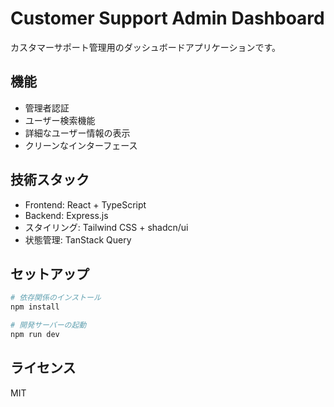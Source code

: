 # Customer Support Admin Dashboard

カスタマーサポート管理用のダッシュボードアプリケーションです。

## 機能

- 管理者認証
- ユーザー検索機能
- 詳細なユーザー情報の表示
- クリーンなインターフェース

## 技術スタック

- Frontend: React + TypeScript
- Backend: Express.js
- スタイリング: Tailwind CSS + shadcn/ui
- 状態管理: TanStack Query

## セットアップ

```bash
# 依存関係のインストール
npm install

# 開発サーバーの起動
npm run dev
```

## ライセンス

MIT
